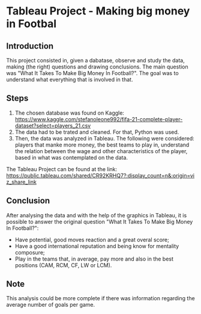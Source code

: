 
# Tableau Project - Making big money in Footbal

## Introduction

This project consisted in, given a dabatase, observe and study the data, making (the right) questions and drawing conclusions. 
The main question was "What It Takes To Make Big Money In Football?". The goal was to understand what everything that is involved in that.

## Steps

1. The chosen database was found on Kaggle: https://www.kaggle.com/stefanoleone992/fifa-21-complete-player-dataset?select=players_21.csv
2. The data had to be trated and cleaned. For that, Python was used.
3. Then, the data was analyzed in Tableau. The following were considered: players that manke more money, the best teams to play in, understand the relation between the wage and other characteristics of the player, based in what was contemplated on the data.

The Tableau Project can be found at the link: https://public.tableau.com/shared/CR92KRHQ7?:display_count=n&:origin=viz_share_link

## Conclusion

After analysing the data and with the help of the graphics in Tableau, it is possible to answer the original question "What It Takes To Make Big Money In Football?":
- Have potential, good moves reaction and a great overal score;
- Have a good international reputation and being know for mentality composure;
- Play in the teams that, in average, pay more and also in the best positions (CAM, RCM, CF, LW or LCM).

## Note

This analysis could be more complete if there was information regarding the average number of goals per game.

